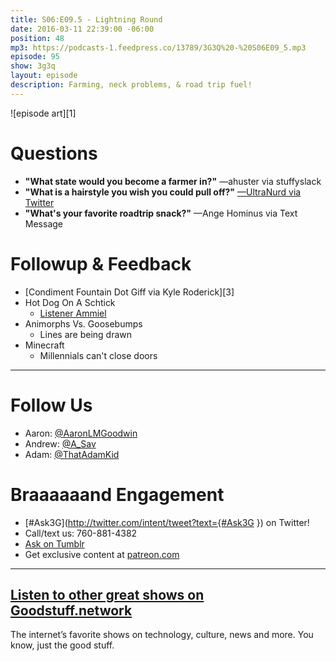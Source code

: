 ```yaml
---
title: S06:E09.5 - Lightning Round
date: 2016-03-11 22:39:00 -06:00
position: 48
mp3: https://podcasts-1.feedpress.co/13789/3G3Q%20-%20S06E09_5.mp3
episode: 95
show: 3g3q
layout: episode
description: Farming, neck problems, & road trip fuel!
---
```


![episode art][1]

# Questions

* **"What state would you become a farmer in?"** —ahuster via stuffyslack
* **"What is a hairstyle you wish you could pull off?"** [—UltraNurd via Twitter][2]
* **"What's your favorite roadtrip snack?"** —Ange Hominus via Text Message

# Followup & Feedback

* [Condiment Fountain Dot Giff via Kyle Roderick][3]
* Hot Dog On A Schtick
    * [Listener Ammiel][4]
* Animorphs Vs. Goosebumps
    * Lines are being drawn
* Minecraft
    * Millennials can't close doors

***

# Follow Us
* Aaron: [@AaronLMGoodwin](http://twitter.com/aaronlmgoodwin)
* Andrew: [@A_Sav](http://twitter.com/a_sav)
* Adam: [@ThatAdamKid](http://twitter.com/thatadamkid)

# Braaaaaand Engagement
* [#Ask3G](http://twitter.com/intent/tweet?text={#Ask3G }) on Twitter!
* Call/text us: 760-881-4382
* [Ask on Tumblr](http://3g3q.co/ask)
* Get exclusive content at [patreon.com](http://www.patreon.com/3g3q)

***

## [Listen to other great shows on Goodstuff.network](http://goodstuff.network/)
The internet’s favorite shows on technology, culture, news and more. You know, just the good stuff.


[2]: https://twitter.com/12884962/status/705169310243807233
[4]: https://twitter.com/ammisalami/status/707306338389372928
[5]: http://twitter.com/aaronlmgoodwin
[6]: http://twitter.com/a_sav
[7]: http://twitter.com/thatadamkid
[8]: http://3g3q.co/ask
[9]: http://www.patreon.com/3g3q
[10]: http://goodstuff.network/3g3q/
